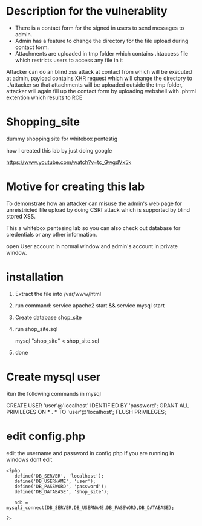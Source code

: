 # Description for the vulnerablity
- There is a contact form for the signed in users to send messages to admin. 
- Admin has a feature to change the directory for the file upload during contact form.
- Attachments are uploaded in tmp folder which contains .htaccess file which restricts users to access any file in it

Attacker can do an blind xss attack at contact from which will be executed at admin, payload contains XHR request which will change the directory to ../attacker so that attachments will be uploaded outside the tmp folder, attacker will again fill up the contact form by uploading webshell with .phtml extention which results to RCE

# Shopping_site
dummy shopping site for whitebox pentestig

how I created this lab by just doing google

https://www.youtube.com/watch?v=tc_GwgdVx5k

# Motive for creating this lab
To demonstrate how an attacker can misuse the admin's web page for unreistricted file upload by doing CSRf attack which is supported by blind stored XSS.

This a whitebox pentesing lab so you can also check out database for credentials or any other information.

open User account in normal window and admin's account in private window.

# installation
1. Extract the file into /var/www/html
2. run command:    service apache2 start && service mysql start
3. Create database shop_site
4. run shop_site.sql

   mysql "shop_site" < shop_site.sql
5. done

# Create mysql user
Run the following commands in mysql

CREATE USER 'user'@'localhost' IDENTIFIED BY 'password';
GRANT ALL PRIVILEGES ON * . * TO 'user'@'localhost';
FLUSH PRIVILEGES;


# edit config.php
edit the username and password in config.php
If you are running in windows dont edit
```
<?php
   define('DB_SERVER', 'localhost');
   define('DB_USERNAME', 'user');
   define('DB_PASSWORD', 'password');
   define('DB_DATABASE', 'shop_site');

   $db = mysqli_connect(DB_SERVER,DB_USERNAME,DB_PASSWORD,DB_DATABASE);

?>
```
